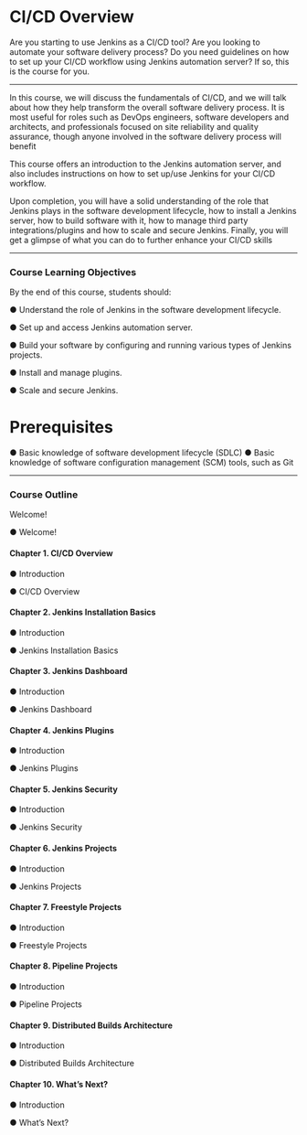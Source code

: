 # CI/CD Overview

Are you starting to use Jenkins as a CI/CD tool? Are you looking to automate your
software delivery process? Do you need guidelines on how to set up your CI/CD workflow using
Jenkins automation server? If so, this is the course for you.

---

In this course, we will discuss the fundamentals of CI/CD, and we will talk about how they help
transform the overall software delivery process. It is most useful for roles such as DevOps
engineers, software developers and architects, and professionals focused on site reliability and
quality assurance, though anyone involved in the software delivery process will benefit

This course offers an introduction to the Jenkins automation server, and also includes
instructions on how to set up/use Jenkins for your CI/CD workflow.

Upon completion, you will have a solid understanding of the role that Jenkins plays in the
software development lifecycle, how to install a Jenkins server, how to build software with it,
how to manage third party integrations/plugins and how to scale and secure Jenkins. Finally,
you will get a glimpse of what you can do to further enhance your CI/CD skills

---

### Course Learning Objectives

By the end of this course, students should:

● Understand the role of Jenkins in the software development lifecycle.

● Set up and access Jenkins automation server.

● Build your software by configuring and running various types of Jenkins projects.

● Install and manage plugins.

● Scale and secure Jenkins.

 
# Prerequisites
● Basic knowledge of software development lifecycle (SDLC)
● Basic knowledge of software configuration management (SCM) tools, such as Git

---

### Course Outline
Welcome!

● Welcome!

#### Chapter 1. CI/CD Overview

● Introduction

● CI/CD Overview


#### Chapter 2. Jenkins Installation Basics

● Introduction

● Jenkins Installation Basics

#### Chapter 3. Jenkins Dashboard

● Introduction

● Jenkins Dashboard


#### Chapter 4. Jenkins Plugins

● Introduction

● Jenkins Plugins

#### Chapter 5. Jenkins Security

● Introduction

● Jenkins Security

#### Chapter 6. Jenkins Projects

● Introduction

● Jenkins Projects

#### Chapter 7. Freestyle Projects

● Introduction

● Freestyle Projects

#### Chapter 8. Pipeline Projects

● Introduction

● Pipeline Projects

#### Chapter 9. Distributed Builds Architecture

● Introduction

● Distributed Builds Architecture

#### Chapter 10. What’s Next?

● Introduction

● What’s Next?



